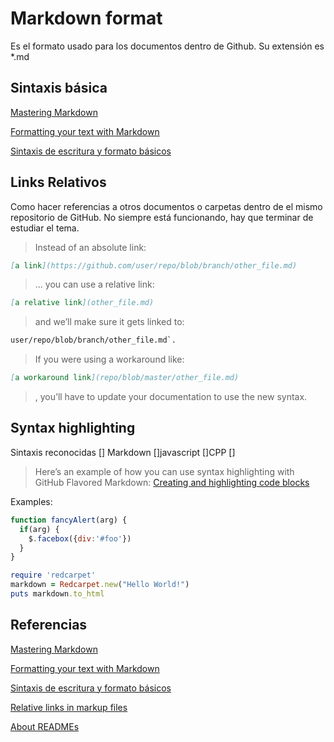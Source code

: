 # Markdown format
Es el formato usado para los documentos dentro de Github. Su extensión es *.md

## Sintaxis básica
[Mastering Markdown](https://guides.github.com/features/mastering-markdown/)

[Formatting your text with Markdown](https://www.pivotaltracker.com/help/articles/formatting_your_text_with_markdown/)

[Sintaxis de escritura y formato básicos](https://help.github.com/es/github/writing-on-github/basic-writing-and-formatting-syntax)

## Links Relativos
Como hacer referencias a otros documentos o carpetas dentro de el mismo repositorio de GitHub. No siempre está funcionando, hay que terminar de estudiar el tema.

> Instead of an absolute link:
```Markdown
[a link](https://github.com/user/repo/blob/branch/other_file.md)
```
>… you can use a relative link:
```Markdown
[a relative link](other_file.md)
```
> and we’ll make sure it gets linked to: 
```Markdown
user/repo/blob/branch/other_file.md`.
```

> If you were using a workaround like: 
```Markdown
[a workaround link](repo/blob/master/other_file.md)
``` 
> , you’ll have to update your documentation to use the new syntax.

## Syntax highlighting
Sintaxis reconocidas
[] Markdown
[]javascript
[]CPP
[]

> Here’s an example of how you can use syntax highlighting with GitHub Flavored Markdown:
[Creating and highlighting code blocks](https://help.github.com/en/github/writing-on-github/creating-and-highlighting-code-blocks)

Examples:

```javascript
function fancyAlert(arg) {
  if(arg) {
    $.facebox({div:'#foo'})
  }
}
```

```ruby
require 'redcarpet'
markdown = Redcarpet.new("Hello World!")
puts markdown.to_html
```

## Referencias
[Mastering Markdown](https://guides.github.com/features/mastering-markdown/)

[Formatting your text with Markdown](https://www.pivotaltracker.com/help/articles/formatting_your_text_with_markdown/)

[Sintaxis de escritura y formato básicos](https://help.github.com/es/github/writing-on-github/basic-writing-and-formatting-syntax)

[Relative links in markup files](https://help.github.com/es/github/writing-on-github/basic-writing-and-formatting-syntax)

[About READMEs](https://help.github.com/en/github/creating-cloning-and-archiving-repositories/about-readmes)


